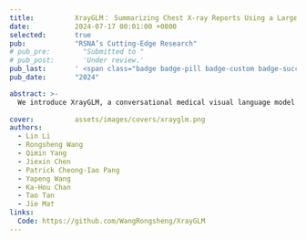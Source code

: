 ```yaml
---
title:          XrayGLM： Summarizing Chest X-ray Reports Using a Large Medical Visual Language Model
date:           2024-07-17 00:01:00 +0800
selected:       true
pub:            "RSNA’s Cutting-Edge Research"
# pub_pre:        "Submitted to "
# pub_post:       'Under review.'
pub_last:       ' <span class="badge badge-pill badge-custom badge-success">Oral</span>'
pub_date:       "2024"

abstract: >-
  We introduce XrayGLM, a conversational medical visual language model that analyzes and summarizes chest X-rays, aimed at improving domain-specific expertise for radiology tasks compared to general large models.
  
cover:          assets/images/covers/xrayglm.png
authors:
  - Lin Li
  - Rongsheng Wang
  - Qimin Yang
  - Jiexin Chen
  - Patrick Cheong-Iao Pang
  - Yapeng Wang
  - Ka-Hou Chan
  - Tao Tan
  - Jie Ma†
links:
  Code: https://github.com/WangRongsheng/XrayGLM
---
```

